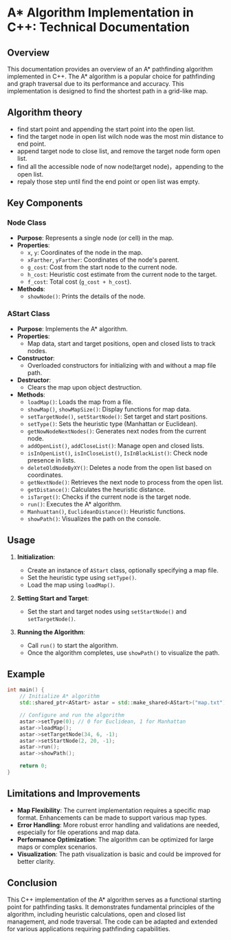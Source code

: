 # A* Algorithm Implementation in C++: Technical Documentation

## Overview

This documentation provides an overview of an A* pathfinding algorithm implemented in C++. The A* algorithm is a popular choice for pathfinding and graph traversal due to its performance and accuracy. This implementation is designed to find the shortest path in a grid-like map.

## Algorithm theory

* find start point and appending the start point into the open list.
* find the target node in open list wilch node was the most min distance to end point.
* append target node to close list, and remove the target node form open list.
* find all the accessible node of now node(target node)，appending to the open list.
* repaly those step until find the end point or open list was empty.

## Key Components

### Node Class

- **Purpose**: Represents a single node (or cell) in the map.
- **Properties**:
  - `x`, `y`: Coordinates of the node in the map.
  - `xFarther`, `yFarther`: Coordinates of the node's parent.
  - `g_cost`: Cost from the start node to the current node.
  - `h_cost`: Heuristic cost estimate from the current node to the target.
  - `f_cost`: Total cost (`g_cost + h_cost`).
- **Methods**:
  - `showNode()`: Prints the details of the node.

### AStart Class

- **Purpose**: Implements the A* algorithm.
- **Properties**:
  - Map data, start and target positions, open and closed lists to track nodes.
- **Constructor**:
  - Overloaded constructors for initializing with and without a map file path.
- **Destructor**:
  - Clears the map upon object destruction.
- **Methods**:
  - `loadMap()`: Loads the map from a file.
  - `showMap()`, `showMapSize()`: Display functions for map data.
  - `setTargetNode()`, `setStartNode()`: Set target and start positions.
  - `setType()`: Sets the heuristic type (Manhattan or Euclidean).
  - `getNowNodeNextNodes()`: Generates next nodes from the current node.
  - `addOpenList()`, `addCloseList()`: Manage open and closed lists.
  - `isInOpenList()`, `isInCloseList()`, `IsInBlackList()`: Check node presence in lists.
  - `deleteOldNodeByXY()`: Deletes a node from the open list based on coordinates.
  - `getNextNode()`: Retrieves the next node to process from the open list.
  - `getDistance()`: Calculates the heuristic distance.
  - `isTarget()`: Checks if the current node is the target node.
  - `run()`: Executes the A* algorithm.
  - `Manhuattan()`, `EuclideanDistance()`: Heuristic functions.
  - `showPath()`: Visualizes the path on the console.

## Usage

1. **Initialization**:

   - Create an instance of `AStart` class, optionally specifying a map file.
   - Set the heuristic type using `setType()`.
   - Load the map using `loadMap()`.
2. **Setting Start and Target**:

   - Set the start and target nodes using `setStartNode()` and `setTargetNode()`.
3. **Running the Algorithm**:

   - Call `run()` to start the algorithm.
   - Once the algorithm completes, use `showPath()` to visualize the path.

## Example

```cpp
int main() {
    // Initialize A* algorithm
    std::shared_ptr<AStart> astar = std::make_shared<AStart>("map.txt");

    // Configure and run the algorithm
    astar->setType(0); // 0 for Euclidean, 1 for Manhattan
    astar->loadMap();
    astar->setTargetNode(34, 6, -1);
    astar->setStartNode(2, 20, -1);
    astar->run();
    astar->showPath();

    return 0;
}
```

## Limitations and Improvements

- **Map Flexibility**: The current implementation requires a specific map format. Enhancements can be made to support various map types.
- **Error Handling**: More robust error handling and validations are needed, especially for file operations and map data.
- **Performance Optimization**: The algorithm can be optimized for large maps or complex scenarios.
- **Visualization**: The path visualization is basic and could be improved for better clarity.

## Conclusion

This C++ implementation of the A* algorithm serves as a functional starting point for pathfinding tasks. It demonstrates fundamental principles of the algorithm, including heuristic calculations, open and closed list management, and node traversal. The code can be adapted and extended for various applications requiring pathfinding capabilities.
